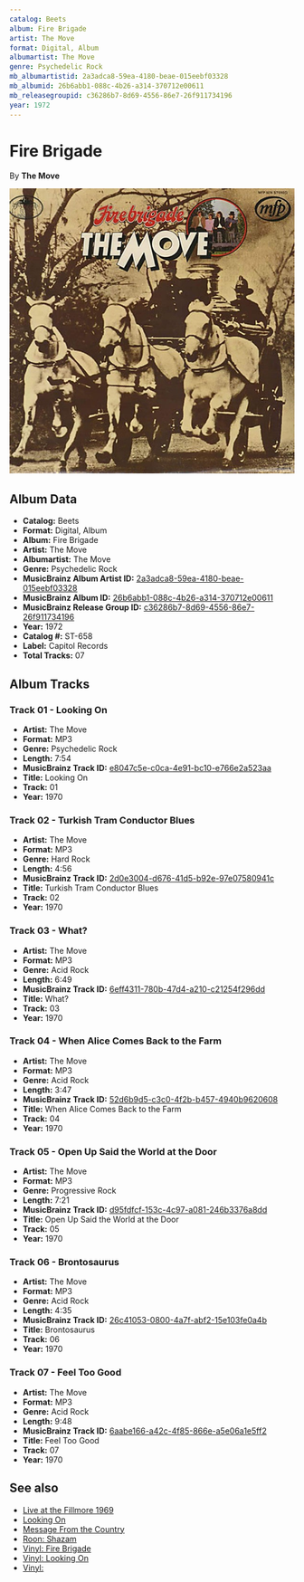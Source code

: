 ```yaml
---
catalog: Beets
album: Fire Brigade
artist: The Move
format: Digital, Album
albumartist: The Move
genre: Psychedelic Rock
mb_albumartistid: 2a3adca8-59ea-4180-beae-015eebf03328
mb_albumid: 26b6abb1-088c-4b26-a314-370712e00611
mb_releasegroupid: c36286b7-8d69-4556-86e7-26f911734196
year: 1972
---
```


# Fire Brigade

By **The Move**

![](../../assets/beetscovers/The_Move-Fire_Brigade.jpg)

## Album Data

- **Catalog:** Beets
- **Format:** Digital, Album
- **Album:** Fire Brigade
- **Artist:** The Move
- **Albumartist:** The Move
- **Genre:** Psychedelic Rock
- **MusicBrainz Album Artist ID:** [2a3adca8-59ea-4180-beae-015eebf03328](https://musicbrainz.org/artist/2a3adca8-59ea-4180-beae-015eebf03328)
- **MusicBrainz Album ID:** [26b6abb1-088c-4b26-a314-370712e00611](https://musicbrainz.org/release/26b6abb1-088c-4b26-a314-370712e00611)
- **MusicBrainz Release Group ID:** [c36286b7-8d69-4556-86e7-26f911734196](https://musicbrainz.org/release-group/c36286b7-8d69-4556-86e7-26f911734196)
- **Year:** 1972
- **Catalog #:** ST-658
- **Label:** Capitol Records
- **Total Tracks:** 07

## Album Tracks

### Track 01 - Looking On

- **Artist:** The Move
- **Format:** MP3
- **Genre:** Psychedelic Rock
- **Length:** 7:54
- **MusicBrainz Track ID:** [e8047c5e-c0ca-4e91-bc10-e766e2a523aa](https://musicbrainz.org/recording/e8047c5e-c0ca-4e91-bc10-e766e2a523aa)
- **Title:** Looking On
- **Track:** 01
- **Year:** 1970

### Track 02 - Turkish Tram Conductor Blues

- **Artist:** The Move
- **Format:** MP3
- **Genre:** Hard Rock
- **Length:** 4:56
- **MusicBrainz Track ID:** [2d0e3004-d676-41d5-b92e-97e07580941c](https://musicbrainz.org/recording/2d0e3004-d676-41d5-b92e-97e07580941c)
- **Title:** Turkish Tram Conductor Blues
- **Track:** 02
- **Year:** 1970

### Track 03 - What?

- **Artist:** The Move
- **Format:** MP3
- **Genre:** Acid Rock
- **Length:** 6:49
- **MusicBrainz Track ID:** [6eff4311-780b-47d4-a210-c21254f296dd](https://musicbrainz.org/recording/6eff4311-780b-47d4-a210-c21254f296dd)
- **Title:** What?
- **Track:** 03
- **Year:** 1970

### Track 04 - When Alice Comes Back to the Farm

- **Artist:** The Move
- **Format:** MP3
- **Genre:** Acid Rock
- **Length:** 3:47
- **MusicBrainz Track ID:** [52d6b9d5-c3c0-4f2b-b457-4940b9620608](https://musicbrainz.org/recording/52d6b9d5-c3c0-4f2b-b457-4940b9620608)
- **Title:** When Alice Comes Back to the Farm
- **Track:** 04
- **Year:** 1970

### Track 05 - Open Up Said the World at the Door

- **Artist:** The Move
- **Format:** MP3
- **Genre:** Progressive Rock
- **Length:** 7:21
- **MusicBrainz Track ID:** [d95fdfcf-153c-4c97-a081-246b3376a8dd](https://musicbrainz.org/recording/d95fdfcf-153c-4c97-a081-246b3376a8dd)
- **Title:** Open Up Said the World at the Door
- **Track:** 05
- **Year:** 1970

### Track 06 - Brontosaurus

- **Artist:** The Move
- **Format:** MP3
- **Genre:** Acid Rock
- **Length:** 4:35
- **MusicBrainz Track ID:** [26c41053-0800-4a7f-abf2-15e103fe0a4b](https://musicbrainz.org/recording/26c41053-0800-4a7f-abf2-15e103fe0a4b)
- **Title:** Brontosaurus
- **Track:** 06
- **Year:** 1970

### Track 07 - Feel Too Good

- **Artist:** The Move
- **Format:** MP3
- **Genre:** Acid Rock
- **Length:** 9:48
- **MusicBrainz Track ID:** [6aabe166-a42c-4f85-866e-a5e06a1e5ff2](https://musicbrainz.org/recording/6aabe166-a42c-4f85-866e-a5e06a1e5ff2)
- **Title:** Feel Too Good
- **Track:** 07
- **Year:** 1970


## See also

- [Live at the Fillmore 1969](Live_at_the_Fillmore_1969.md)
- [Looking On](Looking_On.md)
- [Message From the Country](Message_From_the_Country.md)
- [Roon: Shazam](../../Roon/The_Move/Shazam.md)
- [Vinyl: Fire Brigade](../../Vinyl/The_Move/Fire_Brigade.md)
- [Vinyl: Looking On](../../Vinyl/The_Move/Looking_On.md)
- [Vinyl: ](../../Vinyl/The_Move/The_Move.md)
